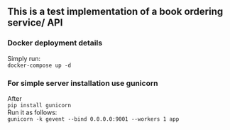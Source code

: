 This is a test implementation of a book ordering service/ API
---
### Docker deployment details  
Simply run:  
`docker-compose up -d`  

### For simple server installation use gunicorn
After  
`pip install gunicorn`  
Run it as follows:  
`gunicorn -k gevent --bind 0.0.0.0:9001 --workers 1 app`
